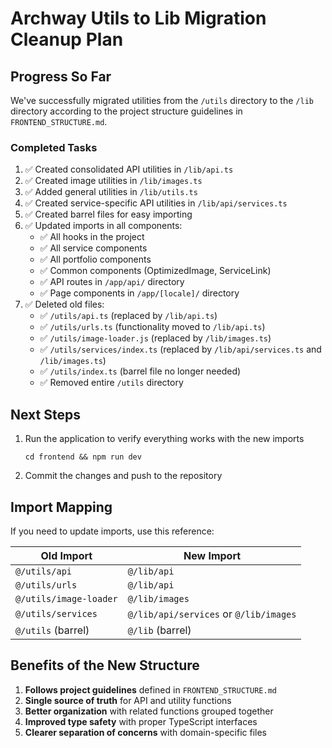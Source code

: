 # Archway Utils to Lib Migration Cleanup Plan

## Progress So Far

We've successfully migrated utilities from the `/utils` directory to the `/lib` directory according to the project structure guidelines in `FRONTEND_STRUCTURE.md`.

### Completed Tasks

1. ✅ Created consolidated API utilities in `/lib/api.ts`
2. ✅ Created image utilities in `/lib/images.ts`
3. ✅ Added general utilities in `/lib/utils.ts`
4. ✅ Created service-specific API utilities in `/lib/api/services.ts`
5. ✅ Created barrel files for easy importing
6. ✅ Updated imports in all components:
   - ✅ All hooks in the project
   - ✅ All service components
   - ✅ All portfolio components
   - ✅ Common components (OptimizedImage, ServiceLink)
   - ✅ API routes in `/app/api/` directory
   - ✅ Page components in `/app/[locale]/` directory
7. ✅ Deleted old files:
   - ✅ `/utils/api.ts` (replaced by `/lib/api.ts`)
   - ✅ `/utils/urls.ts` (functionality moved to `/lib/api.ts`)
   - ✅ `/utils/image-loader.js` (replaced by `/lib/images.ts`)
   - ✅ `/utils/services/index.ts` (replaced by `/lib/api/services.ts` and `/lib/images.ts`)
   - ✅ `/utils/index.ts` (barrel file no longer needed)
   - ✅ Removed entire `/utils` directory

## Next Steps

1. Run the application to verify everything works with the new imports
   ```
   cd frontend && npm run dev
   ```

2. Commit the changes and push to the repository

## Import Mapping

If you need to update imports, use this reference:

| Old Import | New Import |
|------------|------------|
| `@/utils/api` | `@/lib/api` |
| `@/utils/urls` | `@/lib/api` |
| `@/utils/image-loader` | `@/lib/images` |
| `@/utils/services` | `@/lib/api/services` or `@/lib/images` |
| `@/utils` (barrel) | `@/lib` (barrel) |

## Benefits of the New Structure

1. **Follows project guidelines** defined in `FRONTEND_STRUCTURE.md`
2. **Single source of truth** for API and utility functions
3. **Better organization** with related functions grouped together
4. **Improved type safety** with proper TypeScript interfaces
5. **Clearer separation of concerns** with domain-specific files 